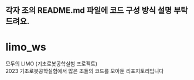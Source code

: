 ## 각자 조의 README.md 파일에 코드 구성 방식 설명 부탁드려요.
# limo_ws
모두의 LIMO (기초로봇공학실험 프로젝트) </br>
2023 기초로봇공학실험에서 많은 조들의 코드를 모아둔 리포지토리입니다
